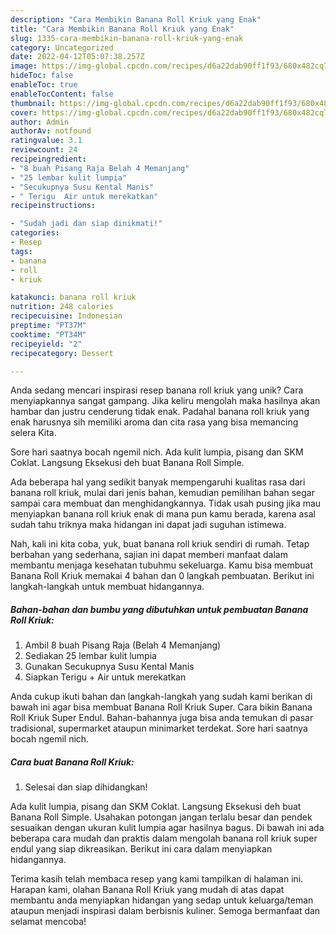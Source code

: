 ```yaml
---
description: "Cara Membikin Banana Roll Kriuk yang Enak"
title: "Cara Membikin Banana Roll Kriuk yang Enak"
slug: 1335-cara-membikin-banana-roll-kriuk-yang-enak
category: Uncategorized
date: 2022-04-12T05:07:38.257Z
image: https://img-global.cpcdn.com/recipes/d6a22dab90ff1f93/680x482cq70/banana-roll-kriuk-foto-resep-utama.jpg
hideToc: false
enableToc: true
enableTocContent: false
thumbnail: https://img-global.cpcdn.com/recipes/d6a22dab90ff1f93/680x482cq70/banana-roll-kriuk-foto-resep-utama.jpg
cover: https://img-global.cpcdn.com/recipes/d6a22dab90ff1f93/680x482cq70/banana-roll-kriuk-foto-resep-utama.jpg
author: Admin
authorAv: notfound
ratingvalue: 3.1
reviewcount: 24
recipeingredient:
- "8 buah Pisang Raja Belah 4 Memanjang"
- "25 lembar kulit lumpia"
- "Secukupnya Susu Kental Manis"
- " Terigu  Air untuk merekatkan"
recipeinstructions:

- "Sudah jadi dan siap dinikmati!"
categories:
- Resep
tags:
- banana
- roll
- kriuk

katakunci: banana roll kriuk 
nutrition: 248 calories
recipecuisine: Indonesian
preptime: "PT37M"
cooktime: "PT34M"
recipeyield: "2"
recipecategory: Dessert

---
```





Anda sedang mencari inspirasi resep banana roll kriuk yang unik? Cara menyiapkannya sangat gampang. Jika keliru mengolah maka hasilnya akan hambar dan justru cenderung tidak enak. Padahal banana roll kriuk yang enak harusnya sih memiliki aroma dan cita rasa yang bisa memancing selera Kita.





Sore hari saatnya bocah ngemil nich. Ada kulit lumpia, pisang dan SKM Coklat. Langsung Eksekusi deh buat Banana Roll Simple.

Ada beberapa hal yang sedikit banyak mempengaruhi kualitas rasa dari banana roll kriuk, mulai dari jenis bahan, kemudian pemilihan bahan segar sampai cara membuat dan menghidangkannya. Tidak usah pusing jika mau menyiapkan banana roll kriuk enak di mana pun kamu berada, karena asal sudah tahu triknya maka hidangan ini dapat jadi suguhan istimewa.






Nah, kali ini kita coba, yuk, buat banana roll kriuk sendiri di rumah. Tetap berbahan yang sederhana, sajian ini dapat memberi manfaat dalam membantu menjaga kesehatan tubuhmu sekeluarga. Kamu bisa membuat Banana Roll Kriuk memakai 4 bahan dan 0 langkah pembuatan. Berikut ini langkah-langkah untuk membuat hidangannya.

<!--inarticleads1-->

##### Bahan-bahan dan bumbu yang dibutuhkan untuk pembuatan Banana Roll Kriuk:

1. Ambil 8 buah Pisang Raja (Belah 4 Memanjang)
1. Sediakan 25 lembar kulit lumpia
1. Gunakan Secukupnya Susu Kental Manis
1. Siapkan  Terigu + Air untuk merekatkan


Anda cukup ikuti bahan dan langkah-langkah yang sudah kami berikan di bawah ini agar bisa membuat Banana Roll Kriuk Super. Cara bikin Banana Roll Kriuk Super Endul. Bahan-bahannya juga bisa anda temukan di pasar tradisional, supermarket ataupun minimarket terdekat. Sore hari saatnya bocah ngemil nich. 

<!--inarticleads2-->

##### Cara buat Banana Roll Kriuk:


1. Selesai dan siap dihidangkan!

Ada kulit lumpia, pisang dan SKM Coklat. Langsung Eksekusi deh buat Banana Roll Simple. Usahakan potongan jangan terlalu besar dan pendek sesuaikan dengan ukuran kulit lumpia agar hasilnya bagus. Di bawah ini ada beberapa cara mudah dan praktis dalam mengolah banana roll kriuk super endul yang siap dikreasikan. Berikut ini cara dalam menyiapkan hidangannya. 

Terima kasih telah membaca resep yang kami tampilkan di halaman ini. Harapan kami, olahan Banana Roll Kriuk yang mudah di atas dapat membantu anda menyiapkan hidangan yang sedap untuk keluarga/teman ataupun menjadi inspirasi dalam berbisnis kuliner. Semoga bermanfaat dan selamat mencoba!
